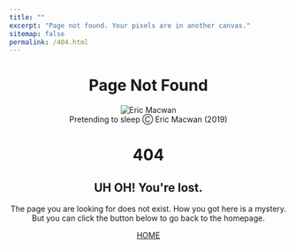 ```yaml
---
title: ""
excerpt: "Page not found. Your pixels are in another canvas."
sitemap: false
permalink: /404.html
---
```


<center>
  <h1>Page Not Found</h1>
  <figure>
  <img src="/../../files/files/404errorpage_image.jpg" alt="Eric Macwan" align="center">
  <figcaption> Pretending to sleep Ⓒ Eric Macwan (2019) </figcaption>
  </figure>
  <h1>404</h1>
  <h2>UH OH! You're lost.</h2>
  <p>The page you are looking for does not exist.
    How you got here is a mystery. But you can click the button below
    to go back to the homepage.
  </p>
  <a class="btn btn-primary" href="https://macwaneric.github.io/" role="button">HOME</a>
</center>